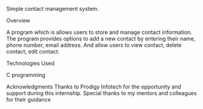 Simple contact management system.

Overview

A program which is allows users to store and manage contact information. The program provides options to add a new contact by entering their name, phone number, email address. And allow users to view contact, delete contact, edit contact.

Technologies Used

C programming

Acknowledgments Thanks to Prodigy Infotech for the opportunity and support during this internship. Special thanks to my mentors and colleagues for their guidance
